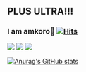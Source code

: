 ## PLUS ULTRA!!!
### I am amkoro🐇  [![Hits](https://hits.seeyoufarm.com/api/count/incr/badge.svg?url=https%3A%2F%2Fgithub.com%2Famkorousagi&count_bg=%2379C83D&title_bg=%23555555&icon=&icon_color=%23E7E7E7&title=hits&edge_flat=false)](https://hits.seeyoufarm.com)
<p>
  <a href="https://www.notion.so/amkorousagi-7ea15f84606a43ab8088a737d57e802f"><img src="https://img.shields.io/badge/Profile-amkoro-blueviolet?style=plastic&logo=appveyor" /></a>
  <a href="https://amkoro.tistory.com/"><img src="https://img.shields.io/badge/Blog-amkoro-deepskyblue?style=plastic&logo=appveyor" /></a>
  <a href="https://www.notion.so/CV-English-bff112a3d60d4395b364c85c9996e82d"><img src="https://img.shields.io/badge/CV-amkoro-brightgreen?style=plastic&logo=appveyor" /></a>
</p>


[![Anurag's GitHub stats](https://github-readme-stats.vercel.app/api?username=amkorousagi)](https://github.com/anuraghazra/github-readme-stats)
<!--
**amkorousagi/amkorousagi** is a ✨ _special_ ✨ repository because its `README.md` (this file) appears on your GitHub profile.

Here are some ideas to get you started:

- 🔭 I’m currently working on ...
- 🌱 I’m currently learning ...
- 👯 I’m looking to collaborate on ...
- 🤔 I’m looking for help with ...
- 💬 Ask me about ...
- 📫 How to reach me: ...
- 😄 Pronouns: ...
- ⚡ Fun fact: ...
-->
